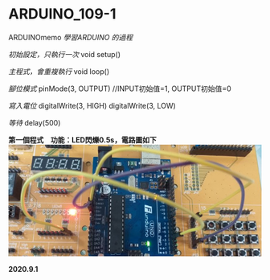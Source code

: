 # ARDUINO_109-1
ARDUINOmemo
*學習ARDUINO 的過程*

*初始設定，只執行一次*
void setup()

*主程式，會重複執行*
void loop()

*腳位模式*
pinMode(3, OUTPUT)      //INPUT初始值=1, OUTPUT初始值=0

*寫入電位*
digitalWrite(3, HIGH)
digitalWrite(3, LOW)

*等待*
delay(500)

__第一個程式　功能：LED閃爍0.5s，電路圖如下__
![image](USER_SCOPED_TEMP_DATA_orca-image--1870013025.jpeg)


__2020.9.1__

      

